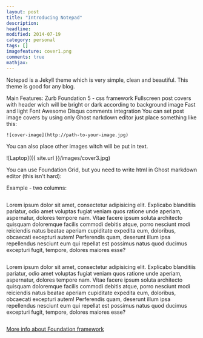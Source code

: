 ```yaml
---
layout: post
title: "Introducing Notepad"
description: 
headline: 
modified: 2014-07-19
category: personal
tags: []
imagefeature: cover1.png
comments: true
mathjax: 
---
```


Notepad is a Jekyll theme which is very simple, clean and beautiful. This theme is good for any blog.

Main Features:
Zurb Foundation 5 - css framework
Fullscreen post covers with header wich will be bright or dark according to background image
Fast and light
Font Awesome
Disqus comments integration
You can set post image covers by using only Ghost narkdown editor just place something like this:

    ![cover-image](http://path-to-your-image.jpg)

You can also place other images witch will be put in text.

![Laptop]({{ site.url }}/images/cover3.jpg)

You can use Foundation Grid, but you need to write html in Ghost markdown editor (this isn't hard):

Example - two columns:

<div class="row">
    <div class="small-12 medium-6 columns">
        <p>Lorem ipsum dolor sit amet, consectetur adipisicing elit. Explicabo blanditiis pariatur, odio amet voluptas fugiat veniam quos ratione unde aperiam, aspernatur, dolores tempore nam. Vitae facere ipsum soluta architecto quisquam doloremque facilis commodi debitis atque, porro nesciunt modi reiciendis natus beatae aperiam cupiditate expedita eum, doloribus, obcaecati excepturi autem! Perferendis quam, deserunt illum ipsa repellendus nesciunt eum qui repellat est possimus natus quod ducimus excepturi fugit, tempore, dolores maiores esse?</p>
    </div>
    <div class="small-12 medium-6 columns">
        <p>Lorem ipsum dolor sit amet, consectetur adipisicing elit. Explicabo blanditiis pariatur, odio amet voluptas fugiat veniam quos ratione unde aperiam, aspernatur, dolores tempore nam. Vitae facere ipsum soluta architecto quisquam doloremque facilis commodi debitis atque, porro nesciunt modi reiciendis natus beatae aperiam cupiditate expedita eum, doloribus, obcaecati excepturi autem! Perferendis quam, deserunt illum ipsa repellendus nesciunt eum qui repellat est possimus natus quod ducimus excepturi fugit, tempore, dolores maiores esse?</p>
    </div>
</div>

[More info about Foundation framework](http://foundation.zurb.com/docs/)